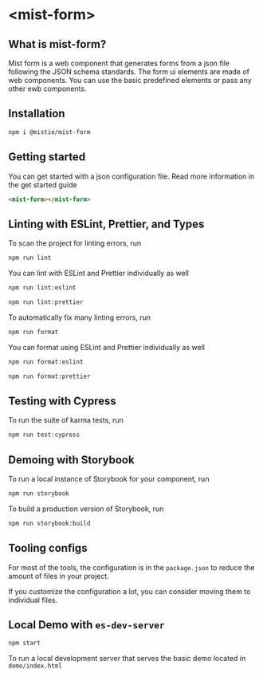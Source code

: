 # \<mist-form>

## What is mist-form?

Mist form is a web component that generates forms from a json file following the JSON schema standards.
The form ui elements are made of web components. You can use the basic predefined elements or pass any other ewb components.
## Installation

```bash
npm i @mistio/mist-form
```

## Getting started
You can get started with a json configuration file. Read more information in the get started guide
```html
<mist-form></mist-form>
```

## Linting with ESLint, Prettier, and Types

To scan the project for linting errors, run

```bash
npm run lint
```

You can lint with ESLint and Prettier individually as well

```bash
npm run lint:eslint
```

```bash
npm run lint:prettier
```

To automatically fix many linting errors, run

```bash
npm run format
```

You can format using ESLint and Prettier individually as well

```bash
npm run format:eslint
```

```bash
npm run format:prettier
```

## Testing with Cypress

To run the suite of karma tests, run

```bash
npm run test:cypress
```

## Demoing with Storybook

To run a local instance of Storybook for your component, run

```bash
npm run storybook
```

To build a production version of Storybook, run

```bash
npm run storybook:build
```

## Tooling configs

For most of the tools, the configuration is in the `package.json` to reduce the amount of files in your project.

If you customize the configuration a lot, you can consider moving them to individual files.

## Local Demo with `es-dev-server`

```bash
npm start
```

To run a local development server that serves the basic demo located in `demo/index.html`
